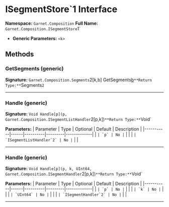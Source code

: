 # ISegmentStore`1 Interface

**Namespace:** `Garnet.Composition`
**Full Name:** `Garnet.Composition.ISegmentStore`1`
- **Generic Parameters:** `<k>`

## Methods

### GetSegments (generic)

**Signature:** `Garnet.Composition.Segments`2[k,b] GetSegments[b]()`
**Return Type:** `Segments`2`

---

### Handle (generic)

**Signature:** `Void Handle[p](p, Garnet.Composition.ISegmentListHandler`2[p,k])`
**Return Type:** `Void`

**Parameters:**
| Parameter | Type | Optional | Default | Description |
|-----------|------|----------|---------|-------------|
| `` | `p` | No | `` |  |
| `` | `ISegmentListHandler`2` | No | `` |  |

---

### Handle (generic)

**Signature:** `Void Handle[p](p, k, UInt64, Garnet.Composition.ISegmentHandler`2[p,k])`
**Return Type:** `Void`

**Parameters:**
| Parameter | Type | Optional | Default | Description |
|-----------|------|----------|---------|-------------|
| `` | `p` | No | `` |  |
| `` | `k` | No | `` |  |
| `` | `UInt64` | No | `` |  |
| `` | `ISegmentHandler`2` | No | `` |  |

---